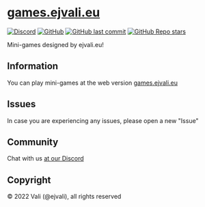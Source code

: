 # [games.ejvali.eu](https://games.ejvali.eu) 

[![Discord](https://img.shields.io/discord/886548261748502538)](https://discord.gg/dsTTyA7MuQ) 
[![GitHub](https://img.shields.io/github/license/DevVali/games-ejvali-eu)](https://games.ejvali.eu/LICENSE.md) 
[![GitHub last commit](https://img.shields.io/github/last-commit/DevVali/games-ejvali-eu)](https://github.com/DevVali/games-ejvali-eu/commits/main) 
[![GitHub Repo stars](https://img.shields.io/github/stars/DevVali/games-ejvali-eu?style=social)](https://github.com/DevVali/games-ejvali-eu/stargazers) 

Mini-games designed by ejvali.eu!

## Information

You can play mini-games at the web version [games.ejvali.eu](https://games.ejvali.eu)

## Issues

In case you are experiencing any issues, please open a new "Issue"

## Community

Chat with us [at our Discord](https://discord.gg/dsTTyA7MuQ)

## Copyright

© 2022 Vali (@ejvali), all rights reserved
